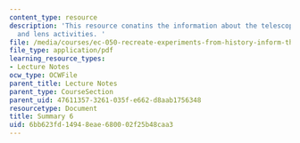```yaml
---
content_type: resource
description: 'This resource conatins the information about the telescope, motion activities
  and lens activities. '
file: /media/courses/ec-050-recreate-experiments-from-history-inform-the-future-from-the-past-galileo-january-iap-2010/6bb623fd14948eae680002f25b48caa3_MITEC_050IAP10_sum06.pdf
file_type: application/pdf
learning_resource_types:
- Lecture Notes
ocw_type: OCWFile
parent_title: Lecture Notes
parent_type: CourseSection
parent_uid: 47611357-3261-035f-e662-d8aab1756348
resourcetype: Document
title: Summary 6
uid: 6bb623fd-1494-8eae-6800-02f25b48caa3
---
```

